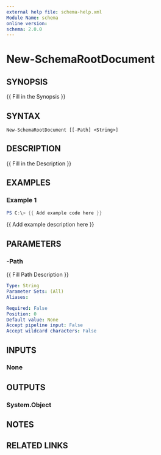 ```yaml
---
external help file: schema-help.xml
Module Name: schema
online version:
schema: 2.0.0
---
```


# New-SchemaRootDocument

## SYNOPSIS
{{ Fill in the Synopsis }}

## SYNTAX

```
New-SchemaRootDocument [[-Path] <String>]
```

## DESCRIPTION
{{ Fill in the Description }}

## EXAMPLES

### Example 1
```powershell
PS C:\> {{ Add example code here }}
```

{{ Add example description here }}

## PARAMETERS

### -Path
{{ Fill Path Description }}

```yaml
Type: String
Parameter Sets: (All)
Aliases:

Required: False
Position: 0
Default value: None
Accept pipeline input: False
Accept wildcard characters: False
```

## INPUTS

### None

## OUTPUTS

### System.Object
## NOTES

## RELATED LINKS
